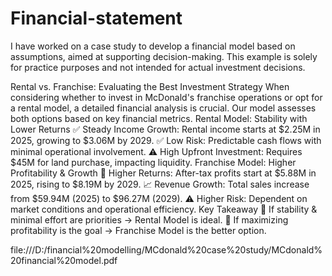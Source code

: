 # Financial-statement
I have worked on a case study to develop a financial model based on assumptions, aimed at supporting decision-making.
This example is solely for practice purposes and not intended for actual investment decisions.

Rental vs. Franchise: Evaluating the Best Investment Strategy
When considering whether to invest in McDonald's franchise operations or opt for a rental model, a detailed financial analysis is crucial. Our model assesses both options based on key financial metrics.
Rental Model: Stability with Lower Returns
✅ Steady Income Growth: Rental income starts at $2.25M in 2025, growing to $3.06M by 2029.
 ✅ Low Risk: Predictable cash flows with minimal operational involvement.
 ⚠️ High Upfront Investment: Requires $45M for land purchase, impacting liquidity.
Franchise Model: Higher Profitability & Growth
🚀 Higher Returns: After-tax profits start at $5.88M in 2025, rising to $8.19M by 2029.
 📈 Revenue Growth: Total sales increase from $59.94M (2025) to $96.27M (2029).
 ⚠️ Higher Risk: Dependent on market conditions and operational efficiency.
Key Takeaway
🔹 If stability & minimal effort are priorities → Rental Model is ideal.
 🔹 If maximizing profitability is the goal → Franchise Model is the better option.

file:///D:/financial%20modelling/MCdonald%20case%20study/MCdonald%20financial%20model.pdf
